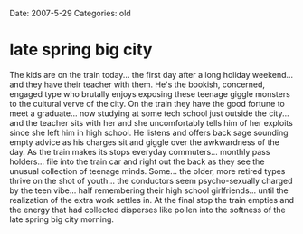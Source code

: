 Date: 2007-5-29
Categories: old

# late spring big city

The kids are on the train today... the first day after a long holiday weekend... and they have their teacher with them.  He's the bookish, concerned, engaged type who brutally enjoys exposing these teenage giggle monsters to the cultural verve of the city.  On the train they have the good fortune to meet a graduate... now studying at some tech school just outside the city... and the teacher sits with her and she uncomfortably tells him of her exploits since she left him in high school.  He listens and offers back sage sounding empty advice as his charges sit and giggle over the awkwardness of the day.  As the train makes its stops everyday commuters... monthly pass holders... file into the train car and right out the back as they see the unusual collection of teenage minds.  Some... the older, more retired types thrive on the shot of youth... the conductors seem psycho-sexually charged by the teen vibe... half remembering their high school girlfriends... until the realization of the extra work settles in.  At the final stop the train empties and the energy that had collected disperses like pollen into the softness of the late spring big city morning.
